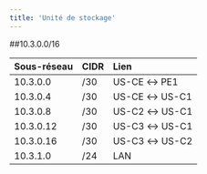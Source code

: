 ```yaml
---
title: 'Unité de stockage'
---
```


##10.3.0.0/16

|  Sous-réseau  |  CIDR  |  Lien  |
|  :-----          |  :-----          |  :-----          |
|  10.3.0.0 |  /30 |  US-CE ↔ PE1 |
|  10.3.0.4 |  /30 |  US-CE ↔ US-C1 |
|  10.3.0.8 |  /30 |  US-C2 ↔ US-C1 |
|  10.3.0.12 |  /30 |  US-C3 ↔ US-C1 |
|  10.3.0.16 |  /30 |  US-C3 ↔ US-C2 |
|  10.3.1.0 |  /24 |  LAN |